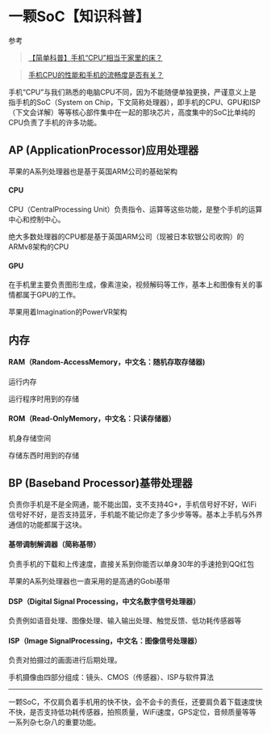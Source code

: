 # 一颗SoC【知识科普】

参考
> [【简单科普】手机“CPU”相当于家里的床？][【简单科普】手机“CPU”相当于家里的床？]

> [手机CPU的性能和手机的流畅度是否有关？][手机CPU的性能和手机的流畅度是否有关？]

手机“CPU”与我们熟悉的电脑CPU不同，因为不能随便单独更换，严谨意义上是指手机的SoC（System on Chip，下文简称处理器），即手机的CPU、GPU和ISP（下文会详解）等等核心部件集中在一起的那块芯片，高度集中的SoC比单纯的CPU负责了手机的许多功能。

## AP (ApplicationProcessor)应用处理器

苹果的A系列处理器也是基于英国ARM公司的基础架构

#### CPU

CPU（CentralProcessing Unit）负责指令、运算等这些功能，是整个手机的运算中心和控制中心。

绝大多数处理器的CPU都是基于英国ARM公司（现被日本软银公司收购）的ARMv8架构的CPU

#### GPU
在手机里主要负责图形生成，像素渲染，视频解码等工作，基本上和图像有关的事情都属于GPU的工作。

苹果用着Imagination的PowerVR架构

## 内存

#### RAM（Random-AccessMemory，中文名：随机存取存储器)

运行内存

运行程序时用到的存储

#### ROM（Read-OnlyMemory，中文名：只读存储器）

机身存储空间

存储东西时用到的存储

## BP (Baseband Processor)基带处理器
负责你手机是不是全网通，能不能出国，支不支持4G+，手机信号好不好，WiFi信号好不好，是否支持蓝牙，手机能不能记你走了多少步等等。基本上手机与外界通信的功能都属于这块。

#### 基带调制解调器（简称基带）

负责手机的下载和上传速度，直接关系到你能否以单身30年的手速抢到QQ红包

苹果的A系列处理器也一直采用的是高通的Gobi基带

#### DSP（Digital Signal Processing，中文名数字信号处理器）

负责例如语音处理、图像处理、输入输出处理、触觉反馈、低功耗传感器等

#### ISP（Image SignalProcessing，中文名：图像信号处理器）

负责对拍摄过的画面进行后期处理。

手机摄像由四部分组成：镜头、CMOS（传感器）、ISP与软件算法

---

一颗SoC，不仅肩负着手机用的快不快，会不会卡的责任，还要肩负着下载速度快不快，是否支持低功耗传感器，拍照质量，WiFi速度，GPS定位，音频质量等等一系列杂七杂八的重要功能。


[手机CPU的性能和手机的流畅度是否有关？]: https://www.zhihu.com/question/53386467
[【简单科普】手机“CPU”相当于家里的床？]: https://weibo.com/ttarticle/p/show?id=2310474048981289220185
